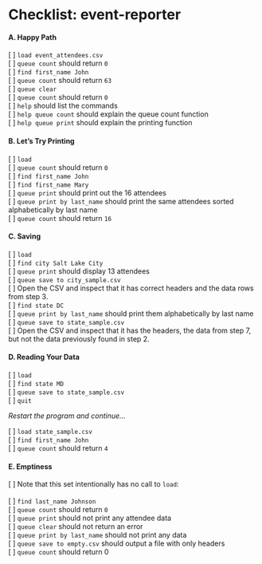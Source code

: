 Checklist: event-reporter
==============

#### A. Happy Path

[  ] `load event_attendees.csv`<br />
[  ] `queue count` should return `0`<br />
[  ] `find first_name John`<br />
[  ] `queue count` should return `63`<br />
[  ] `queue clear`<br />
[  ] `queue count` should return `0`<br />
[  ] `help` should list the commands<br />
[  ] `help queue count` should explain the queue count function<br />
[  ] `help queue print` should explain the printing function<br />


#### B. Let’s Try Printing

[  ] `load`<br />
[  ] `queue count` should return `0`<br />
[  ] `find first_name John`<br />
[  ] `find first_name Mary`<br />
[  ] `queue print` should print out the 16 attendees<br />
[  ] `queue print by last_name` should print the same attendees sorted alphabetically by last name<br />
[  ] `queue count` should return `16`<br />

#### C. Saving

[  ] `load` <br />
[  ] `find city Salt Lake City` <br />
[  ] `queue print` should display 13 attendees <br />
[  ] `queue save to city_sample.csv` <br /> 
[  ] Open the CSV and inspect that it has correct headers and the data rows from step 3.<br /> 
[  ] `find state DC`<br /> 
[  ] `queue print by last_name` should print them alphabetically by last name<br /> 
[  ] `queue save to state_sample.csv`<br /> 
[  ] Open the CSV and inspect that it has the headers, the data from step 7, but not the data previously found in step 2.<br /> 



#### D. Reading Your Data

[  ] `load`<br /> 
[  ] `find state MD`<br /> 
[  ] `queue save to state_sample.csv`<br /> 
[  ] `quit`<br /> 

_Restart the program and continue…_<br /> 

[  ] `load state_sample.csv`<br /> 
[  ] `find first_name John`<br /> 
[  ] `queue count` should return `4`<br /> 


#### E. Emptiness

[  ] Note that this set intentionally has no call to `load`:<br /><br />
[  ] `find last_name Johnson`<br />
[  ] `queue count` should return `0`<br />
[  ] `queue print` should not print any attendee data<br />
[  ] `queue clear` should not return an error<br />
[  ] `queue print by last_name` should not print any data<br />
[  ] `queue save to empty.csv` should output a file with only headers<br />
[  ] `queue count` should return 0<br />
